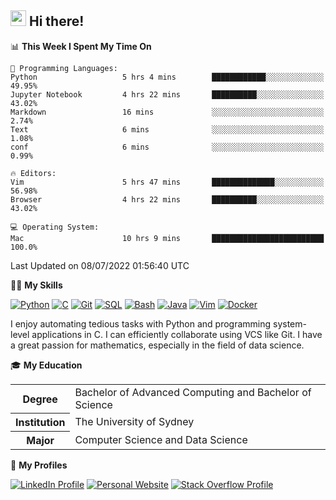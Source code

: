 ## <a href="#"><img src="https://media.giphy.com/media/hvRJCLFzcasrR4ia7z/giphy.gif" width="25px" height="25px"></a> Hi there!

<!--START_SECTION:waka-->
📊 **This Week I Spent My Time On** 

```text
💬 Programming Languages: 
Python                   5 hrs 4 mins        ████████████░░░░░░░░░░░░░   49.95% 
Jupyter Notebook         4 hrs 22 mins       ██████████░░░░░░░░░░░░░░░   43.02% 
Markdown                 16 mins             ░░░░░░░░░░░░░░░░░░░░░░░░░   2.74% 
Text                     6 mins              ░░░░░░░░░░░░░░░░░░░░░░░░░   1.08% 
conf                     6 mins              ░░░░░░░░░░░░░░░░░░░░░░░░░   0.99%

🔥 Editors: 
Vim                      5 hrs 47 mins       ██████████████░░░░░░░░░░░   56.98% 
Browser                  4 hrs 22 mins       ██████████░░░░░░░░░░░░░░░   43.02%

💻 Operating System: 
Mac                      10 hrs 9 mins       █████████████████████████   100.0%

```


 Last Updated on 08/07/2022 01:56:40 UTC
<!--END_SECTION:waka-->

💪🏻 **My Skills**

[![Python](https://img.shields.io/badge/-Python-yellow?style=flat-square&logo=Python)](#)
[![C     ](https://img.shields.io/badge/-C-blue?style=flat-square&logo=C)](#)
[![Git   ](https://img.shields.io/badge/-Git-grey?style=flat-square&logo=Git)](#)
[![SQL   ](https://img.shields.io/badge/-SQL-grey?style=flat-square&logo=SQLite)](#)
[![Bash  ](https://img.shields.io/badge/-Bash-grey?style=flat-square&logo=GNU-Bash)](#)
[![Java  ](https://img.shields.io/badge/-Java-grey?style=flat-square&logo=OpenJDK)](#)
[![Vim   ](https://img.shields.io/badge/-Vim-grey?style=flat-square&logo=Vim)](#)
[![Docker](https://img.shields.io/badge/-Docker-grey?style=flat-square&logo=Docker)](#)

I enjoy automating tedious tasks with Python and programming system-level applications in C. I can efficiently collaborate using VCS like Git. I have a great passion for mathematics, especially in the field of data science.

🎓 **My Education**

<table>
<tr>
    <th>Degree</th>
    <td>Bachelor of Advanced Computing and Bachelor of Science</td>
</tr>
<tr>
    <th>Institution</th>
    <td>The University of Sydney</td>
</tr>
<tr>
    <th>Major</th>
    <td>Computer Science and Data Science</td>
</tr>
</table>

🔗 **My Profiles**

[![LinkedIn Profile](https://img.shields.io/badge/-LinkedIn-blue?style=social&logo=LinkedIn)](https://www.linkedin.com/in/ziao-ji)
[![Personal Website](https://img.shields.io/badge/-Personal%20Website-blue?style=social&logo=Bootstrap)](https://www.jiziao.works)
[![Stack Overflow Profile](https://img.shields.io/badge/-Stack%20Overflow-blue?style=social&logo=StackOverflow)](https://stackoverflow.com/users/11658924/spearandshield)

